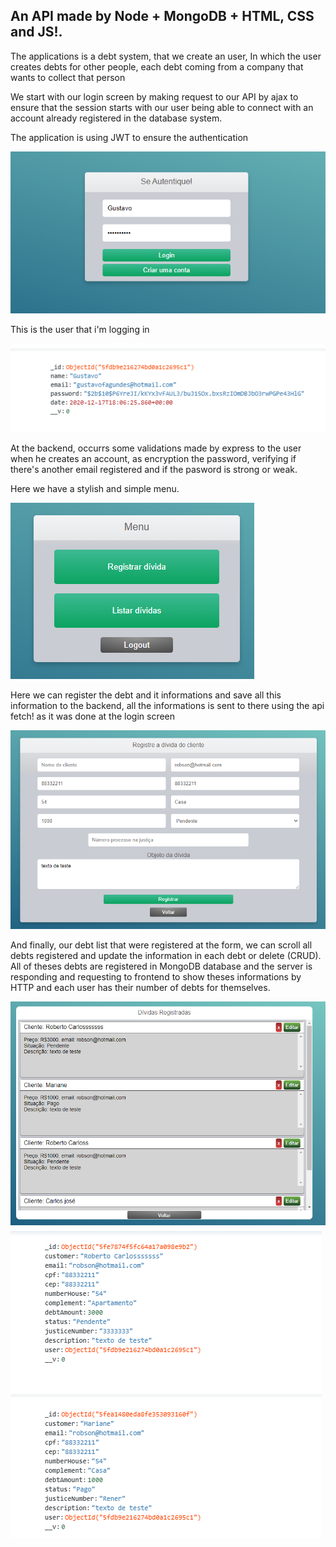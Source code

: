 ## An API made by Node + MongoDB + HTML, CSS and JS!.

The applications is a debt system, that we create an user, In which the user creates debts for other people, each debt coming from a company that wants to collect that person

We start with our login screen by making request to our API by ajax to ensure that the session starts with our user being able to connect with an account already registered in the database system.

The application is using JWT to ensure the authentication


![Algorithm schema](./frontend/images/loginShot.PNG)


This is the user that i'm logging in

![Algorithm schema](./frontend/images/RegisteredUserShot.PNG)

At the backend, occurrs some validations made by express to the user when he creates an account, as encryption the password, verifying if there's another email registered and if the pasword is strong or weak.

Here we have a stylish and simple menu.

![Algorithm schema](./frontend/images/menuShot.PNG)

Here we can register the debt and it informations and save all this information to the backend, all the informations is sent to there using the api fetch! as it was done at the login screen

![Algorithm schema](./frontend/images/form.PNG)

And finally, our debt list that were registered at the form, we can scroll all debts registered and   update the information in each debt or delete (CRUD). All of theses debts are registered in MongoDB database and the server is responding and requesting to frontend to show theses informations by HTTP and each user has their number of debts for themselves.

![Algorithm schema](./frontend/images/debtList.PNG)
![Algorithm schema](./frontend/images/mongodatas.PNG)

